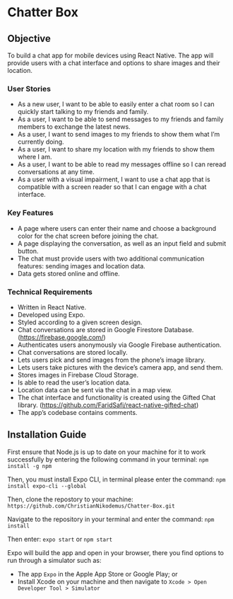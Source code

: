 # Chatter Box

## Objective

To build a chat app for mobile devices using React Native. The app will provide users with a chat interface and options to share images and their location.

### User Stories

- As a new user, I want to be able to easily enter a chat room so I can quickly start talking to my friends and family.
- As a user, I want to be able to send messages to my friends and family members to exchange the latest news.
- As a user, I want to send images to my friends to show them what I’m currently doing.
- As a user, I want to share my location with my friends to show them where I am.
- As a user, I want to be able to read my messages offline so I can reread conversations at any time.
- As a user with a visual impairment, I want to use a chat app that is compatible with a screen reader so that I can engage with a chat interface.

### Key Features

- A page where users can enter their name and choose a background color for the chat screen before joining the chat.
- A page displaying the conversation, as well as an input field and submit button.
- The chat must provide users with two additional communication features: sending images and location data.
- Data gets stored online and offline.

### Technical Requirements

- Written in React Native.
- Developed using Expo.
- Styled according to a given screen design.
- Chat conversations are stored in Google Firestore Database. (https://firebase.google.com/)
- Authenticates users anonymously via Google Firebase authentication.
- Chat conversations are stored locally.
- Lets users pick and send images from the phone’s image library.
- Lets users take pictures with the device’s camera app, and send them.
- Stores images in Firebase Cloud Storage.
- Is able to read the user’s location data.
- Location data can be sent via the chat in a map view.
- The chat interface and functionality is created using the Gifted Chat library. (https://github.com/FaridSafi/react-native-gifted-chat)
- The app’s codebase contains comments.

## Installation Guide

First ensure that Node.js is up to date on your machine for it to work successfully by entering the following command in your terminal:
`npm install -g npm`

Then, you must install Expo CLI, in terminal please enter the command:
`npm install expo-cli --global`

Then, clone the repostory to your machine:
`https://github.com/ChristianNikodemus/Chatter-Box.git`

Navigate to the repository in your terminal and enter the command:
`npm install`

Then enter:
`expo start` or `npm start`

Expo will build the app and open in your browser, there you find options to run through a simulator such as:

- The app `Expo` in the Apple App Store or Google Play; or
- Install Xcode on your machine and then navigate to `Xcode > Open Developer Tool > Simulator`
